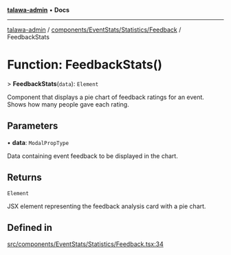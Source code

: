 [**talawa-admin**](../../../../../README.md) • **Docs**

***

[talawa-admin](../../../../../modules.md) / [components/EventStats/Statistics/Feedback](../README.md) / FeedbackStats

# Function: FeedbackStats()

\> **FeedbackStats**(`data`): `Element`

Component that displays a pie chart of feedback ratings for an event.
Shows how many people gave each rating.

## Parameters

• **data**: `ModalPropType`

Data containing event feedback to be displayed in the chart.

## Returns

`Element`

JSX element representing the feedback analysis card with a pie chart.

## Defined in

[src/components/EventStats/Statistics/Feedback.tsx:34](https://github.com/PalisadoesFoundation/talawa-admin/blob/b465221425f3dcc638f77fbf5f1ccedb8e0dd082/src/components/EventStats/Statistics/Feedback.tsx#L34)
